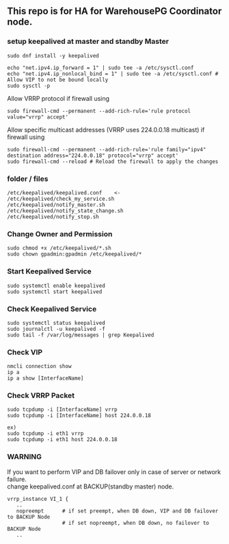 ## This repo is for HA for WarehousePG Coordinator node.

### setup keepalived at master and standby Master
 ```
sudo dnf install -y keepalived 

echo "net.ipv4.ip_forward = 1" | sudo tee -a /etc/sysctl.conf
echo "net.ipv4.ip_nonlocal_bind = 1" | sudo tee -a /etc/sysctl.conf # Allow VIP to not be bound locally
sudo sysctl -p
 ```

Allow VRRP protocol if firewall using <br>
 ```
sudo firewall-cmd --permanent --add-rich-rule='rule protocol value="vrrp" accept'
 ```
Allow specific multicast addresses (VRRP uses 224.0.0.18 multicast) if firewall using <br>
 ```
sudo firewall-cmd --permanent --add-rich-rule='rule family="ipv4" destination address="224.0.0.18" protocol="vrrp" accept'
sudo firewall-cmd --reload # Reload the firewall to apply the changes
 ```

### folder / files
 ```
/etc/keepalived/keepalived.conf    <- 
/etc/keepalived/check_my_service.sh
/etc/keepalived/notify_master.sh
/etc/keepalived/notify_state_change.sh
/etc/keepalived/notify_stop.sh
 ```
### Change Owner and Permission
 ```
sudo chmod +x /etc/keepalived/*.sh
sudo chown gpadmin:gpadmin /etc/keepalived/*
 ```

### Start Keepalived Service
 ```
sudo systemctl enable keepalived
sudo systemctl start keepalived
 ```
### Check Keepalived Service 
 ```
sudo systemctl status keepalived
sudo journalctl -u keepalived -f
sudo tail -f /var/log/messages | grep Keepalived
 ```
### Check VIP 
 ```
nmcli connection show
ip a
ip a show [InterfaceName]
 ```
### Check VRRP Packet
 ```
sudo tcpdump -i [InterfaceName] vrrp
sudo tcpdump -i [InterfaceName] host 224.0.0.18

ex) 
sudo tcpdump -i eth1 vrrp
sudo tcpdump -i eth1 host 224.0.0.18
 ```

### WARNING
If you want to perform VIP and DB failover only in case of server or network failure. <br>
change keepalived.conf at BACKUP(standby master) node.<br>
 ```
vrrp_instance VI_1 {
    ..
    nopreempt      # if set preempt, when DB down, VIP and DB failover to BACKUP Node
                   # if set nopreempt, when DB down, no failover to BACKUP Node
    ..

 ```




